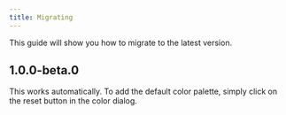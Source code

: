 ```yaml
---
title: Migrating
---
```


This guide will show you how to migrate to the latest version.

## 1.0.0-beta.0

This works automatically. To add the default color palette, simply click on the reset button in the color dialog.
